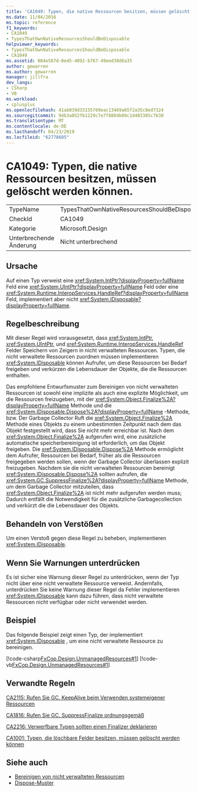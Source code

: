 ```yaml
---
title: 'CA1049: Typen, die native Ressourcen besitzen, müssen gelöscht werden können.'
ms.date: 11/04/2016
ms.topic: reference
f1_keywords:
- CA1049
- TypesThatOwnNativeResourcesShouldBeDisposable
helpviewer_keywords:
- TypesThatOwnNativeResourcesShouldBeDisposable
- CA1049
ms.assetid: 084e587d-0e45-4092-b767-49eed30d6a35
author: gewarren
ms.author: gewarren
manager: jillfra
dev_langs:
- CSharp
- VB
ms.workload:
- cplusplus
ms.openlocfilehash: 41ab039d33155769eac13469a65f2a35c8ed7324
ms.sourcegitcommit: 94b3a052fb1229c7e7f8804b09c1d403385c7630
ms.translationtype: MT
ms.contentlocale: de-DE
ms.lasthandoff: 04/23/2019
ms.locfileid: "62778605"
---
```

# <a name="ca1049-types-that-own-native-resources-should-be-disposable"></a>CA1049: Typen, die native Ressourcen besitzen, müssen gelöscht werden können.

|||
|-|-|
|TypeName|TypesThatOwnNativeResourcesShouldBeDisposable|
|CheckId|CA1049|
|Kategorie|Microsoft.Design|
|Unterbrechende Änderung|Nicht unterbrechend|

## <a name="cause"></a>Ursache

Auf einen Typ verweist eine <xref:System.IntPtr?displayProperty=fullName> Feld eine <xref:System.UIntPtr?displayProperty=fullName> Feld oder eine <xref:System.Runtime.InteropServices.HandleRef?displayProperty=fullName> Feld, implementiert aber nicht <xref:System.IDisposable?displayProperty=fullName>.

## <a name="rule-description"></a>Regelbeschreibung

Mit dieser Regel wird vorausgesetzt, dass <xref:System.IntPtr>, <xref:System.UIntPtr>, und <xref:System.Runtime.InteropServices.HandleRef> Felder Speichern von Zeigern in nicht verwalteten Ressourcen. Typen, die nicht verwaltete Ressourcen zuordnen müssen implementieren <xref:System.IDisposable> können Aufrufer, um diese Ressourcen bei Bedarf freigeben und verkürzen die Lebensdauer der Objekte, die die Ressourcen enthalten.

Das empfohlene Entwurfsmuster zum Bereinigen von nicht verwalteten Ressourcen ist sowohl eine implizite als auch eine explizite Möglichkeit, um die Ressourcen freizugeben, mit der <xref:System.Object.Finalize%2A?displayProperty=fullName> Methode und die <xref:System.IDisposable.Dispose%2A?displayProperty=fullName> -Methode, bzw. Der Garbage Collector Ruft die <xref:System.Object.Finalize%2A> Methode eines Objekts zu einem unbestimmten Zeitpunkt nach dem das Objekt festgestellt wird, dass Sie nicht mehr erreichbar ist. Nach dem <xref:System.Object.Finalize%2A> aufgerufen wird, eine zusätzliche automatische speicherbereinigung ist erforderlich, um das Objekt freigeben. Die <xref:System.IDisposable.Dispose%2A> Methode ermöglicht dem Aufrufer, Ressourcen bei Bedarf, früher als die Ressourcen freigegeben werden sollen, wenn der Garbage Collector überlassen explizit freizugeben. Nachdem sie die nicht verwalteten Ressourcen bereinigt <xref:System.IDisposable.Dispose%2A> sollten aufrufen, die <xref:System.GC.SuppressFinalize%2A?displayProperty=fullName> Methode, um dem Garbage Collector mitzuteilen, dass <xref:System.Object.Finalize%2A> ist nicht mehr aufgerufen werden muss; Dadurch entfällt die Notwendigkeit für die zusätzliche Garbagecollection und verkürzt die die Lebensdauer des Objekts.

## <a name="how-to-fix-violations"></a>Behandeln von Verstößen
 Um einen Verstoß gegen diese Regel zu beheben, implementieren <xref:System.IDisposable>.

## <a name="when-to-suppress-warnings"></a>Wenn Sie Warnungen unterdrücken
 Es ist sicher eine Warnung dieser Regel zu unterdrücken, wenn der Typ nicht über eine nicht verwaltete Ressource verweist. Andernfalls, unterdrücken Sie keine Warnung dieser Regel da Fehler implementieren <xref:System.IDisposable> kann dazu führen, dass nicht verwaltete Ressourcen nicht verfügbar oder nicht verwendet werden.

## <a name="example"></a>Beispiel
 Das folgende Beispiel zeigt einen Typ, der implementiert <xref:System.IDisposable> , um eine nicht verwaltete Ressource zu bereinigen.

 [!code-csharp[FxCop.Design.UnmanagedResources#1](../code-quality/codesnippet/CSharp/ca1049-types-that-own-native-resources-should-be-disposable_1.cs)]
 [!code-vb[FxCop.Design.UnmanagedResources#1](../code-quality/codesnippet/VisualBasic/ca1049-types-that-own-native-resources-should-be-disposable_1.vb)]

## <a name="related-rules"></a>Verwandte Regeln
 [CA2115: Rufen Sie GC. KeepAlive beim Verwenden systemeigener Ressourcen](../code-quality/ca2115-call-gc-keepalive-when-using-native-resources.md)

 [CA1816: Rufen Sie GC. SuppressFinalize ordnungsgemäß](../code-quality/ca1816-call-gc-suppressfinalize-correctly.md)

 [CA2216: Verwerfbare Typen sollten einen Finalizer deklarieren](../code-quality/ca2216-disposable-types-should-declare-finalizer.md)

 [CA1001: Typen, die löschbare Felder besitzen, müssen gelöscht werden können](../code-quality/ca1001-types-that-own-disposable-fields-should-be-disposable.md)

## <a name="see-also"></a>Siehe auch

- [Bereinigen von nicht verwalteten Ressourcen](/dotnet/standard/garbage-collection/unmanaged)
- [Dispose-Muster](/dotnet/standard/design-guidelines/dispose-pattern)